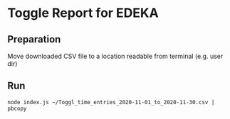 # Toggle Report for EDEKA

## Preparation

Move downloaded CSV file to a location readable from terminal (e.g. user dir)

## Run

```
node index.js ~/Toggl_time_entries_2020-11-01_to_2020-11-30.csv | pbcopy
```
